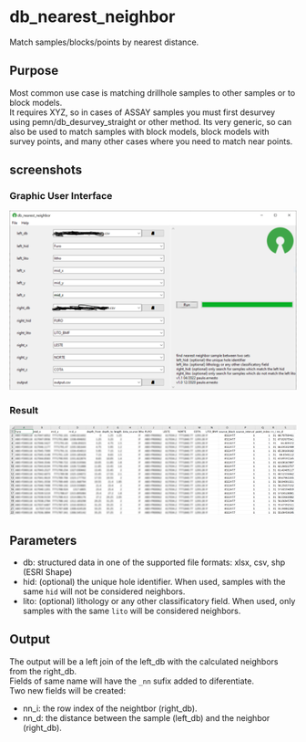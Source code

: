 # db_nearest_neighbor
Match samples/blocks/points by nearest distance.  
## Purpose
Most common use case is matching drillhole samples to other samples or to block models.  
It requires XYZ, so in cases of ASSAY samples you must first desurvey using pemn/db_desurvey_straight or other method.
Its very generic, so can also be used to match samples with block models, block models with survey points, and many other cases where you need to match near points.
## screenshots
### Graphic User Interface  
![screenshot1](assets/screenshot1.png?raw=true)  
  
### Result  
![screenshot2](assets/screenshot2.png?raw=true)  
## Parameters  
 - db: structured data in one of the supported file formats: xlsx, csv, shp (ESRI Shape)
 - hid: (optional) the unique hole identifier. When used, samples with the same `hid` will not be considered neighbors.
 - lito: (optional) lithology or any other classificatory field. When used, only samples with the same `lito` will be considered neighbors.
  
## Output  
The output will be a left join of the left_db with the calculated neighbors from the right_db.  
Fields of same name will have the `_nn` sufix added to diferentiate.  
Two new fields will be created:
 - nn_i: the row index of the neightbor (right_db).
 - nn_d: the distance between the sample (left_db) and the neighbor (right_db).
